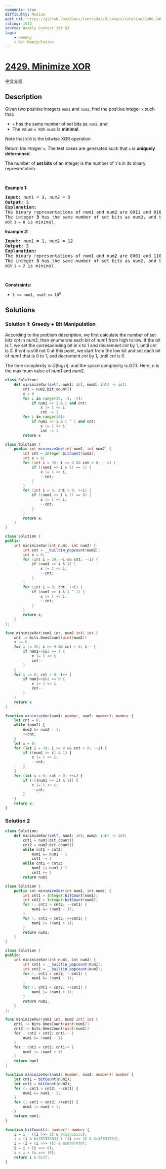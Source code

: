 ```yaml
---
comments: true
difficulty: Medium
edit_url: https://github.com/doocs/leetcode/edit/main/solution/2400-2499/2429.Minimize%20XOR/README_EN.md
rating: 1532
source: Weekly Contest 313 Q3
tags:
    - Greedy
    - Bit Manipulation
---
```


<!-- problem:start -->

# [2429. Minimize XOR](https://leetcode.com/problems/minimize-xor)

[中文文档](/solution/2400-2499/2429.Minimize%20XOR/README.md)

## Description

<!-- description:start -->

<p>Given two positive integers <code>num1</code> and <code>num2</code>, find the positive integer <code>x</code> such that:</p>

<ul>
	<li><code>x</code> has the same number of set bits as <code>num2</code>, and</li>
	<li>The value <code>x XOR num1</code> is <strong>minimal</strong>.</li>
</ul>

<p>Note that <code>XOR</code> is the bitwise XOR operation.</p>

<p>Return <em>the integer </em><code>x</code>. The test cases are generated such that <code>x</code> is <strong>uniquely determined</strong>.</p>

<p>The number of <strong>set bits</strong> of an integer is the number of <code>1</code>&#39;s in its binary representation.</p>

<p>&nbsp;</p>
<p><strong class="example">Example 1:</strong></p>

<pre>
<strong>Input:</strong> num1 = 3, num2 = 5
<strong>Output:</strong> 3
<strong>Explanation:</strong>
The binary representations of num1 and num2 are 0011 and 0101, respectively.
The integer <strong>3</strong> has the same number of set bits as num2, and the value <code>3 XOR 3 = 0</code> is minimal.
</pre>

<p><strong class="example">Example 2:</strong></p>

<pre>
<strong>Input:</strong> num1 = 1, num2 = 12
<strong>Output:</strong> 3
<strong>Explanation:</strong>
The binary representations of num1 and num2 are 0001 and 1100, respectively.
The integer <strong>3</strong> has the same number of set bits as num2, and the value <code>3 XOR 1 = 2</code> is minimal.
</pre>

<p>&nbsp;</p>
<p><strong>Constraints:</strong></p>

<ul>
	<li><code>1 &lt;= num1, num2 &lt;= 10<sup>9</sup></code></li>
</ul>

<!-- description:end -->

## Solutions

<!-- solution:start -->

### Solution 1: Greedy + Bit Manipulation

According to the problem description, we first calculate the number of set bits $cnt$ in $num2$, then enumerate each bit of $num1$ from high to low. If the bit is $1$, we set the corresponding bit in $x$ to $1$ and decrement $cnt$ by $1$, until $cnt$ is $0$. If $cnt$ is still not $0$ at this point, we start from the low bit and set each bit of $num1$ that is $0$ to $1$, and decrement $cnt$ by $1$, until $cnt$ is $0$.

The time complexity is $O(\log n)$, and the space complexity is $O(1)$. Here, $n$ is the maximum value of $num1$ and $num2$.

<!-- tabs:start -->

```python
class Solution:
    def minimizeXor(self, num1: int, num2: int) -> int:
        cnt = num2.bit_count()
        x = 0
        for i in range(30, -1, -1):
            if num1 >> i & 1 and cnt:
                x |= 1 << i
                cnt -= 1
        for i in range(30):
            if num1 >> i & 1 ^ 1 and cnt:
                x |= 1 << i
                cnt -= 1
        return x
```

```java
class Solution {
    public int minimizeXor(int num1, int num2) {
        int cnt = Integer.bitCount(num2);
        int x = 0;
        for (int i = 30; i >= 0 && cnt > 0; --i) {
            if ((num1 >> i & 1) == 1) {
                x |= 1 << i;
                --cnt;
            }
        }
        for (int i = 0; cnt > 0; ++i) {
            if ((num1 >> i & 1) == 0) {
                x |= 1 << i;
                --cnt;
            }
        }
        return x;
    }
}
```

```cpp
class Solution {
public:
    int minimizeXor(int num1, int num2) {
        int cnt = __builtin_popcount(num2);
        int x = 0;
        for (int i = 30; ~i && cnt; --i) {
            if (num1 >> i & 1) {
                x |= 1 << i;
                --cnt;
            }
        }
        for (int i = 0; cnt; ++i) {
            if (num1 >> i & 1 ^ 1) {
                x |= 1 << i;
                --cnt;
            }
        }
        return x;
    }
};
```

```go
func minimizeXor(num1 int, num2 int) int {
	cnt := bits.OnesCount(uint(num2))
	x := 0
	for i := 30; i >= 0 && cnt > 0; i-- {
		if num1>>i&1 == 1 {
			x |= 1 << i
			cnt--
		}
	}
	for i := 0; cnt > 0; i++ {
		if num1>>i&1 == 0 {
			x |= 1 << i
			cnt--
		}
	}
	return x
}
```

```ts
function minimizeXor(num1: number, num2: number): number {
    let cnt = 0;
    while (num2) {
        num2 &= num2 - 1;
        ++cnt;
    }
    let x = 0;
    for (let i = 30; i >= 0 && cnt > 0; --i) {
        if ((num1 >> i) & 1) {
            x |= 1 << i;
            --cnt;
        }
    }
    for (let i = 0; cnt > 0; ++i) {
        if (!((num1 >> i) & 1)) {
            x |= 1 << i;
            --cnt;
        }
    }
    return x;
}
```

<!-- tabs:end -->

<!-- solution:end -->

<!-- solution:start -->

### Solution 2

<!-- tabs:start -->

```python
class Solution:
    def minimizeXor(self, num1: int, num2: int) -> int:
        cnt1 = num1.bit_count()
        cnt2 = num2.bit_count()
        while cnt1 > cnt2:
            num1 &= num1 - 1
            cnt1 -= 1
        while cnt1 < cnt2:
            num1 |= num1 + 1
            cnt1 += 1
        return num1
```

```java
class Solution {
    public int minimizeXor(int num1, int num2) {
        int cnt1 = Integer.bitCount(num1);
        int cnt2 = Integer.bitCount(num2);
        for (; cnt1 > cnt2; --cnt1) {
            num1 &= (num1 - 1);
        }
        for (; cnt1 < cnt2; ++cnt1) {
            num1 |= (num1 + 1);
        }
        return num1;
    }
}
```

```cpp
class Solution {
public:
    int minimizeXor(int num1, int num2) {
        int cnt1 = __builtin_popcount(num1);
        int cnt2 = __builtin_popcount(num2);
        for (; cnt1 > cnt2; --cnt1) {
            num1 &= (num1 - 1);
        }
        for (; cnt1 < cnt2; ++cnt1) {
            num1 |= (num1 + 1);
        }
        return num1;
    }
};
```

```go
func minimizeXor(num1 int, num2 int) int {
	cnt1 := bits.OnesCount(uint(num1))
	cnt2 := bits.OnesCount(uint(num2))
	for ; cnt1 > cnt2; cnt1-- {
		num1 &= (num1 - 1)
	}
	for ; cnt1 < cnt2; cnt1++ {
		num1 |= (num1 + 1)
	}
	return num1
}
```

```ts
function minimizeXor(num1: number, num2: number): number {
    let cnt1 = bitCount(num1);
    let cnt2 = bitCount(num2);
    for (; cnt1 > cnt2; --cnt1) {
        num1 &= num1 - 1;
    }
    for (; cnt1 < cnt2; ++cnt1) {
        num1 |= num1 + 1;
    }
    return num1;
}

function bitCount(i: number): number {
    i = i - ((i >>> 1) & 0x55555555);
    i = (i & 0x33333333) + ((i >>> 2) & 0x33333333);
    i = (i + (i >>> 4)) & 0x0f0f0f0f;
    i = i + (i >>> 8);
    i = i + (i >>> 16);
    return i & 0x3f;
}
```

<!-- tabs:end -->

<!-- solution:end -->

<!-- problem:end -->
